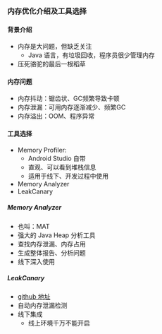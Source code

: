 ### 内存优化介绍及工具选择


#### 背景介绍

- 内存是大问题，但缺乏关注
    - Java 语言，有垃圾回收，程序员很少管理内存
- 压死骆驼的最后一根稻草

#### 内存问题

- 内存抖动：锯齿状、GC频繁导致卡顿
- 内存泄漏：可用内存逐渐减少、频繁GC
- 内存溢出：OOM、程序异常

#### 工具选择

- Memory Profiler:
    - Android Studio 自带
    - 直观、可以看到堆栈信息
    - 适用于线下、开发过程中使用
- Memory Analyzer
- LeakCanary

##### Memory Analyzer

- 也叫：MAT
- 强大的 Java Heap 分析工具
- 查找内存泄漏、内存占用
- 生成整体报告、分析问题
- 线下深入使用

##### LeakCanary

- [github 地址](https://github.com/square/leakcanary)
- 自动内存泄漏检测
- 线下集成
    - 线上环境千万不能开启